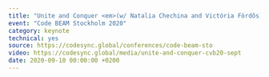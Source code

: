 ```yaml
---
title: "Unite and Conquer <em>(w/ Natalia Chechina and Victória Fördõs)</em>"
event: "Code BEAM Stockholm 2020"
category: keynote
technical: yes
source: https://codesync.global/conferences/code-beam-sto
video: https://codesync.global/media/unite-and-conquer-cvb20-sept
date: 2020-09-10 00:00:00 +0200
---
```

